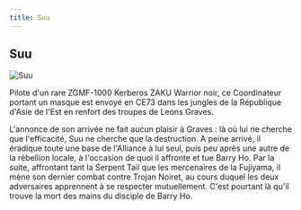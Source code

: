 ```yaml
---
title: Suu
---
```


Suu
---


![Suu](/images/stories/manga/astray/persos/Suu.jpg)

Pilote d'un rare ZGMF-1000 Kerberos ZAKU Warrior noir, ce Coordinateur portant un masque est envoyé en CE73 dans les jungles de la République d'Asie de l'Est en renfort des troupes de Leons Graves.


L'annonce de son arrivée ne fait aucun plaisir à Graves : là où lui ne cherche que l'efficacité, Suu ne cherche que la destruction. A peine arrivé, il éradique toute une base de l'Alliance à lui seul, puis peu après une autre de la rébellion locale, à l'occasion de quoi il affronte et tue Barry Ho. Par la suite, affrontant tant la Serpent Tail que les mercenaires de la Fujiyama, il mène son dernier combat contre Trojan Noiret, au cours duquel les deux adversaires apprennent à se respecter mutuellement. C'est pourtant là qu'il trouve la mort des mains du disciple de Barry Ho.


